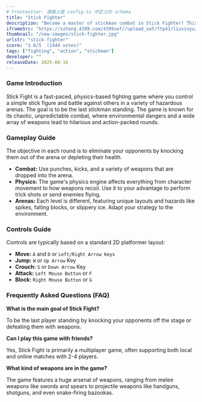 ```yaml
---
# Frontmatter: 遵循上面 config.ts 中定义的 schema
title: "Stick Fighter"
description: "Become a master of stickman combat in Stick Fighter! This action-packed brawler pits you against other stick figures in a physics-based arena. Use your fists, feet, and a variety of weapons to be the last one standing."
iframeSrc: "https://szhong.4399.com/4399swf//upload_swf/ftp41/liuxinyu/20221209/4/index.html"
thumbnail: "/new-images/stick-fighter.jpg"
urlstr: "stick-fighter"
score: "3.6/5  (1444 votes)"
tags: ["fighting", "action", "stickman"]
developer: ""
releaseDate: 2025-08-16
---
```


### Game Introduction

Stick Fight is a fast-paced, physics-based fighting game where you control a simple stick figure and battle against others in a variety of hazardous arenas. The goal is to be the last stickman standing. The game is known for its chaotic, unpredictable combat, where environmental dangers and a wide array of weapons lead to hilarious and action-packed rounds.

### Gameplay Guide

The objective in each round is to eliminate your opponents by knocking them out of the arena or depleting their health.
- **Combat:** Use punches, kicks, and a variety of weapons that are dropped into the arena.
- **Physics:** The game's physics engine affects everything from character movement to how weapons recoil. Use it to your advantage to perform trick shots or send enemies flying.
- **Arenas:** Each level is different, featuring unique layouts and hazards like spikes, falling blocks, or slippery ice. Adapt your strategy to the environment.

### Controls Guide

Controls are typically based on a standard 2D platformer layout:
- **Move:** `A` and `D` or `Left/Right Arrow Keys`
- **Jump:** `W` or `Up Arrow` Key
- **Crouch:** `S` or `Down Arrow` Key
- **Attack:** `Left Mouse Button` or `F`
- **Block:** `Right Mouse Button` or `G`

### Frequently Asked Questions (FAQ)

**What is the main goal of Stick Fight?**

To be the last player standing by knocking your opponents off the stage or defeating them with weapons.

**Can I play this game with friends?**

Yes, Stick Fight is primarily a multiplayer game, often supporting both local and online matches with 2-4 players.

**What kind of weapons are in the game?**

The game features a huge arsenal of weapons, ranging from melee weapons like swords and spears to projectile weapons like handguns, shotguns, and even snake-firing bazookas.


